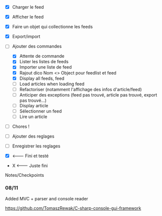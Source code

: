 * [x] Charger le feed 
* [x] Afficher le feed 
* [x] Faire un objet qui collectionne les feeds 
* [x] Export/import 
* [ ] Ajouter des commandes
	* [x] Attente de commande
	* [x] Lister les listes de feeds
	* [x] Importer une liste de feed
	* [x] Rajout dico Nom <> Object pour feedlist et feed
	* [x] Display all feeds, feed 
	* [ ] Load articles when loading feed
	* [ ] Refactoriser (notamment l'affichage des infos d'article/feed)
	* [ ] Anticiper des exceptions (feed pas trouvé, article pas trouvé, export pas trouvé...)
	* [ ] Display article
	* [ ] Sélectionner un feed
	* [ ] Lire un article
* [ ] Chores !
* [ ] Ajouter des reglages
* [ ] Enregistrer les reglages


* [x] <--- Fini et testé
* X <--- Juste fini

Notes/Checkpoints

### 08/11
Added MVC + parser and console reader

https://github.com/TomaszRewak/C-sharp-console-gui-framework